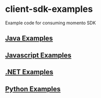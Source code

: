 # client-sdk-examples
Example code for consuming momento SDK

## [Java Examples](java/)

## [Javascript Examples](typescript/)

## [.NET Examples](dotnet/)

## [Python Examples](python/)
